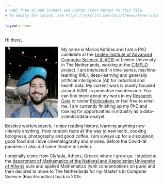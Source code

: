 ```yaml
---
# Feel free to add content and custom Front Matter to this file.
# To modify the layout, see https://jekyllrb.com/docs/themes/#overriding-theme-defaults

layout: home
---
```


Hi there,

<img src="/img/marios_1.jpg"
     alt="Marios"
     style="float: left; margin-right: 10px; heigh: 175px; width: 175px;" />

My name is Marios Kefalas and I am a PhD candidate at the [Leiden Institute of Advanced Computer Science (LIACS)](https://liacs.leidenuniv.nl/) at Leiden University in The Netherlands, working at the [CIMPLO](https://cimplo.nl/) project.
I am interested in time-series, machine-learning (ML), deep-learning and generally artificial intelligence (AI) for industrial and health data. My current work is mainly focused around AI/ML in predictive maintenance. You can find more about my work in my [Research Gate](https://www.researchgate.net/profile/Marios-Kefalas) or under [Publications](/publications/) or feel free to email me.
I am currently finishing up my PhD and looking for opportunities in industry as a data-scientist/data-analyst.

Besides work/research, I enjoy reading history, learning anything new (literally anything, from random facts all the way to new tech), cooking bolognese, photography and good coffee.
I am always up for a discussion, good food and I love cinematography and movies. Before the Covid-19 pandemic I also did some theatre in Leiden.

I originally come from Glyfada, Athens, Greece where I grew up. I studied at the [department of Mathematics of the National and Kapodistrian University of Athens](https://www.math.uoa.gr/) pure and applied Mathematics (with concentrations on pure)
and then decided to move to The Netherlands for my Master's in Computer Science (Bioinformatics) back in 2015.
